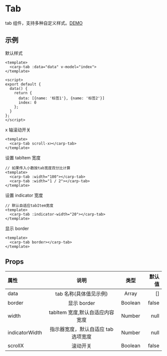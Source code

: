 # Tab

tab 组件，支持多种自定义样式。[DEMO](/examples/tab.html)

## 示例

<device :site="'/carp-ui/examples/tab.html'"></device>

默认样式

```vue
<template>
  <carp-tab :data="data" v-model="index">
</template>

<script>
export default {
  data() {
    return {
      data: [{name: '标签1'}, {name: '标签2'}]
      index: 0
    };
  }
};
</script>
```

x 轴滚动开关

```vue
<template>
  <carp-tab scroll-x></carp-tab>
</template>
```

设置 tabItem 宽度

```vue
// 如果传入小数按tab宽度百分比计算
<template>
  <carp-tab :width="100"></carp-tab>
  <carp-tab :width="1 / 2"></carp-tab>
</template>
```

设置 indicator 宽度

```vue
// 默认自适应tabItem宽度
<template>
  <carp-tab :indicator-width="20"></carp-tab>
</template>
```

显示 border

```vue
<template>
  <carp-tab border></carp-tab>
</template>
```

## Props

| 属性           |                说明                 |  类型   | 默认值 |
| :------------- | :---------------------------------: | :-----: | -----: |
| data           |       tab 名称(具体值见示例)        |  Array  |     [] |
| border         |             显示 border             | Boolean |  false |
| width          |   tabItem 宽度,默认自适应内容宽度   | Number  |   null |
| indicatorWidth | 指示器宽度，默认自适应 tab 选项宽度 | Number  |   null |
| scrollX        |              滚动开关               | Boolean |  false |
